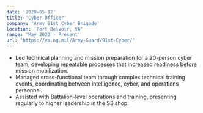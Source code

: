 ```yaml
---
date: '2020-05-12'
title: 'Cyber Officer'
company: 'Army 91st Cyber Brigade'
location: 'Fort Belvoir, VA'
range: 'May 2023 - Present'
url: 'https://va.ng.mil/Army-Guard/91st-Cyber/'
---
```


- Led technical planning and mission preparation for a 20-person cyber team, developing repeatable processes that increased readiness before mission mobilization.
- Managed cross-functional team through complex technical training events, coordinating between intelligence, cyber, and operations personnel.
- Assisted with Battalion-level operations and training, presenting regularly to higher leadership in the S3 shop.
